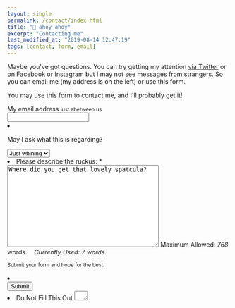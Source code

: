 ```yaml
---
layout: single
permalink: /contact/index.html
title: "📣 ahoy ahoy"
excerpt: "Contacting me"
last_modified_at: "2019-08-14 12:47:19"
tags: [contact, form, email]
---
```


Maybe you've got questions. You can try getting my attention [via Twitter](https://twitter.com/incumbent) or on Facebook or Instagram but I may not see messages from strangers. So you can email me (my address is on the left) or use this form.

You may use this form to contact me, and I'll probably get it!


<form id="form1" name="form1" class="wufoo topLabel page" accept-charset="UTF-8" autocomplete="off" enctype="multipart/form-data" method="post" novalidate action="https://duevigilance.wufoo.com/forms/z4040fs05octd6/#public">
  <div>
    <label id="foli15" class="notranslate" class="desc" id="title15" for="Field15">My email address <small>just abetween us</small>
    </label>
  </div>
  <div>
    <input id="Field15" name="Field15" type="email" spellcheck="false" class="field text medium" value="" maxlength="255" tabindex="1" required />
  </div>
<li id="foli1" class="notranslate">
<label class="desc" id="title1" for="Field1">
<p>May I ask what this is regarding?</p>
<span id="req_1" class="req"></span>
</label>
<div>
<select id="Field1" name="Field1" class="field select medium" tabindex="3" >
<option value="Wish" >
Wish
</option>
<option value="Grievance" >
Grievance
</option>
<option value="Question" >
Question
</option>
<option value="No" >
No
</option>
<option value="Just whining" selected="selected">
Just whining
</option>
</select>
</div>
</li>
<li id="foli13" class="notranslate"><label class="desc" id="title13" for="Field13">
Please describe the ruckus:
<span id="req_13" class="req">*</span>
</label>

<div>
<textarea id="Field13" name="Field13" class="field textarea large" spellcheck="true" rows="12" cols="40" tabindex="4" onkeyup="validateRange(13, 'word');" required >Where did you get that lovely spatcula?</textarea>
<label for="Field13">Maximum Allowed: <var id="rangeMaxMsg13">768</var> words.&nbsp;&nbsp;&nbsp; <em class="currently">Currently Used: <var id="rangeUsedMsg13">7</var> words.</em></label></div>

<p class="instruct" id="instruct13"><small>Submit your form and hope for the best.</small></p></li> <li class="buttons ">

<div>
<input id="saveForm" name="saveForm" class="btTxt submit" type="submit" value="Submit" /></div>
</li>

<li class="hidden">
<label for="comment">Do Not Fill This Out</label>
<textarea name="comment" id="comment" rows="1" cols="1"></textarea>
<input type="hidden" id="idstamp" name="idstamp" value="gAibo+mIxNxCVei6BMfmzpJp4npq/S01icPXMlDS+Nw=" />
</li>
</ul>
</form>
